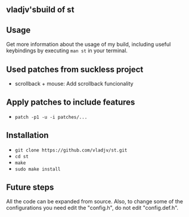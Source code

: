 ## vladjv'sbuild of st

## Usage
Get more information about the usage of my build, including useful keybindings
by executing `man st` in your terminal.

## Used patches from suckless project
- scrollback + mouse:       Add scrollback funcionality

## Apply patches to include features
- `patch -p1 -u -i patches/...`

## Installation 
- `git clone https://github.com/vladjv/st.git`
- `cd st`
- `make`
- `sudo make install`

## Future steps
All the code can be expanded from source. Also, to change some of the configurations
you need edit the "config.h", do not edit "config.def.h".
